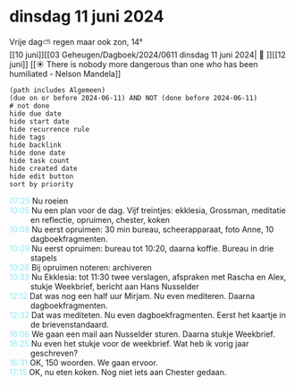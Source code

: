 # dinsdag 11 juni 2024

Vrije dag⛅ regen maar ook zon, 14°<br>[[10 juni]][[03 Geheugen/Dagboek/2024/0611 dinsdag 11 juni 2024| 📓 ]][[12 juni]]
[[☀️ There is nobody more dangerous than one who has been humiliated - Nelson Mandela]]
```tasks
(path includes Algemeen)
(due on or before 2024-06-11) AND NOT (done before 2024-06-11)
# not done
hide due date
hide start date
hide recurrence rule
hide tags
hide backlink
hide done date
hide task count
hide created date
hide edit button
sort by priority 
```
<p style="padding-left: 2.7em; text-indent: -2.7em; margin: 0;"><font color=#8be9f3>07:25  </font>  Nu roeien </p>   
<p style="padding-left: 2.7em; text-indent: -2.7em; margin: 0;"><font color=#8be9f3>10:05  </font>  Nu een plan voor de dag. Vijf treintjes: ekklesia, Grossman, meditatie en reflectie, opruimen, chester, koken  </p>   
<p style="padding-left: 2.7em; text-indent: -2.7em; margin: 0;"><font color=#8be9f3>10:08  </font>  Nu eerst opruimen: 30 min bureau, scheerapparaat, foto Anne, 10 dagboekfragmenten. </p>   
<p style="padding-left: 2.7em; text-indent: -2.7em; margin: 0;"><font color=#8be9f3>10:09  </font>  Nu eerst opruimen: bureau tot 10:20, daarna koffie. Bureau in drie stapels </p>   
<p style="padding-left: 2.7em; text-indent: -2.7em; margin: 0;"><font color=#8be9f3>10:28  </font>  Bij opruimen noteren: archiveren  </p>   
<p style="padding-left: 2.7em; text-indent: -2.7em; margin: 0;"><font color=#8be9f3>10:33  </font>  Nu Ekklesia: tot 11:30 twee verslagen, afspraken met Rascha en Alex, stukje Weekbrief, bericht aan Hans Nusselder </p>   
<p style="padding-left: 2.7em; text-indent: -2.7em; margin: 0;"><font color=#8be9f3>12:12  </font>  Dat was nog een half uur Mirjam. Nu even mediteren. Daarna dagboekfragmenten. </p>   
<p style="padding-left: 2.7em; text-indent: -2.7em; margin: 0;"><font color=#8be9f3>12:32  </font>  Dat was mediteten.  Nu even dagboekfragmenten. Eerst het kaartje in de brievenstandaard. </p>   
<p style="padding-left: 2.7em; text-indent: -2.7em; margin: 0;"><font color=#8be9f3>16:06  </font>  We gaan een mail aan Nusselder sturen. Daarna stukje Weekbrief. </p>   
<p style="padding-left: 2.7em; text-indent: -2.7em; margin: 0"><font color=#8be9f2>16:25</font>  Nu even het stukje voor de weekbrief. Wat heb ik vorig jaar geschreven? </p>   
<p style="padding-left: 2.7em; text-indent: -2.7em; margin: 0"><font color=#8be9f2>16:31</font>  OK, 150 woorden. We gaan ervoor. </p>   
<p style="padding-left: 2.7em; text-indent: -2.7em; margin: 0"><font color=#8be9f2>17:15</font>  OK, nu eten koken. Nog niet iets aan Chester gedaan.</p>   